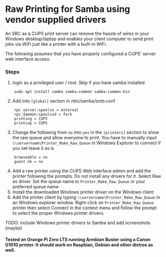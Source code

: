 # Raw Printing for Samba using vendor supplied drivers
An SBC as a CUPS print server can remove the hassle of wires in your Windows desktop/laptop and enables your client computer to send print jobs via WiFi just like a printer with a built-in WiFi.

The following assumes that you have properly configured a CUPS' server web interface access.

### Steps
1. login as a privileged user / root. Skip if you have samba installed
```
    sudo apt install samba samba-common samba-common-bin
```
2. Add into `[global]` section in /etc/samba/smb.conf
````
    rpc_server:spoolss = external
    rpc_daemon:spoolssd = fork
    printing = CUPS
    printcap = CUPS
````
3. Change the following from `no` into `yes` in the `[printers]` section to show the raw queue and allow everyone to print. You have to manually input `\\servername\Printer_Make_Raw_Queue` in Windows Explorer to connect if you set leave it as is
```
    browseable = no
    guest ok = no 
```
4. Add a raw printer using the CUPS Web interface admin and add the printer following the prompts. Do not install any drivers for it. Select Raw as driver. Set the queue name to `Printer_Make_Raw_Queue` or your preferred queue name
5. Install the downloaded Windows printer driver on the Windows client 
6. Add the printer client by typing `\\servername\Printer_Make_Raw_Queue` in an Windows explorer window. Right-click on `Printer_Make_Raw_Queue` printer then select Connect in the context menu and follow the prompt to select the proper Windows printer drivers. 

TODO: include Windows printer drivers to Samba and add screenshots (maybe)

#### Tested on Orange Pi Zero LTS running Armbian Buster using a Canon G1010 printer. It should work on Raspbian, Debian and other distros as well.

